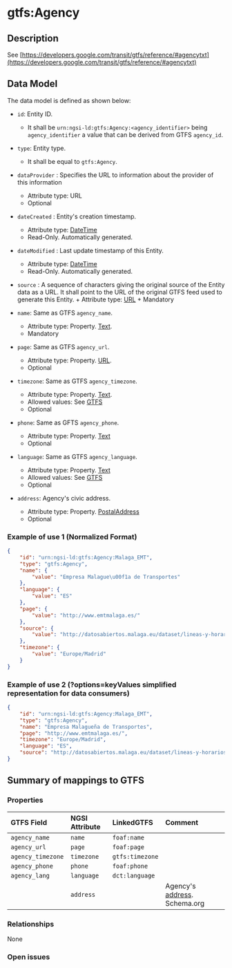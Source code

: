 # gtfs:Agency

## Description

See
[https://developers.google.com/transit/gtfs/reference/#agencytxt](https://developers.google.com/transit/gtfs/reference/#agencytxt)

## Data Model

The data model is defined as shown below:

- `id`: Entity ID.

  - It shall be `urn:ngsi-ld:gtfs:Agency:<agency_identifier>` being
        `agency_identifier` a value that can be derived from GTFS `agency_id`.

- `type`: Entity type.

  - It shall be equal to `gtfs:Agency`.

- `dataProvider` : Specifies the URL to information about the provider of this information
  - Attribute type: URL
  - Optional

- `dateCreated` : Entity's creation timestamp.

  - Attribute type: [DateTime](https://schema.org/DateTime)
  - Read-Only. Automatically generated.

- `dateModified` : Last update timestamp of this Entity.

  - Attribute type: [DateTime](https://schema.org/DateTime)
  - Read-Only. Automatically generated.

- `source` : A sequence of characters giving the original source of the Entity
    data as a URL. It shall point to the URL of the original GTFS feed used to
    generate this Entity. + Attribute type: [URL](https://schema.org/URL) +
    Mandatory

- `name`: Same as GTFS `agency_name`.

  - Attribute type: Property. [Text](https://schema.org/Text).
  - Mandatory

- `page`: Same as GTFS `agency_url`.

  - Attribute type: Property. [URL](https://schema.org/URL).
  - Optional

- `timezone`: Same as GTFS `agency_timezone`.

  - Attribute type: Property. [Text](https://schema.org/Text).
  - Allowed values: See
        [GTFS](https://developers.google.com/transit/gtfs/reference/#agencytxt)
  - Optional

- `phone`: Same as GFTS `agency_phone`.

  - Attribute type: Property. [Text](https://schema.org/Text)
  - Optional

- `language`: Same as GTFS `agency_language`.

  - Attribute type: Property. [Text](https://schema.org/Text)
  - Allowed values: See
        [GTFS](https://developers.google.com/transit/gtfs/reference/#agencytxt)
  - Optional

- `address`: Agency's civic address.
  - Attribute type: Property.
        [PostalAddress](https://schema.org/PostalAddress)
  - Optional

### Example of use 1 (Normalized Format)

```json
{
    "id": "urn:ngsi-ld:gtfs:Agency:Malaga_EMT",
    "type": "gtfs:Agency",
    "name": {
        "value": "Empresa Malague\u00f1a de Transportes"
    },
    "language": {
        "value": "ES"
    },
    "page": {
        "value": "http://www.emtmalaga.es/"
    },
    "source": {
        "value": "http://datosabiertos.malaga.eu/dataset/lineas-y-horarios-bus-google-transit/resource/24e86888-b91e-45bf-a48c-09855832fd52"
    },
    "timezone": {
        "value": "Europe/Madrid"
    }
}
```

### Example of use 2 (?options=keyValues simplified representation for data consumers)

```json
{
    "id": "urn:ngsi-ld:gtfs:Agency:Malaga_EMT",
    "type": "gtfs:Agency",
    "name": "Empresa Malagueña de Transportes",
    "page": "http://www.emtmalaga.es/",
    "timezone": "Europe/Madrid",
    "language": "ES",
    "source": "http://datosabiertos.malaga.eu/dataset/lineas-y-horarios-bus-google-transit/resource/24e86888-b91e-45bf-a48c-09855832fd52"
}
```

## Summary of mappings to GTFS

### Properties

| GTFS Field        | NGSI Attribute | LinkedGTFS      | Comment                                                    |
| :---------------- | :------------- | :-------------- | :--------------------------------------------------------- |
| `agency_name`     | `name`         | `foaf:name`     |                                                            |
| `agency_url`      | `page`         | `foaf:page`     |                                                            |
| `agency_timezone` | `timezone`     | `gtfs:timezone` |                                                            |
| `agency_phone`    | `phone`        | `foaf:phone`    |                                                            |
| `agency_lang`     | `language`     | `dct:language`  |                                                            |
|                   | `address`      |                 | Agency's [address](https://schema.org/address). Schema.org |

### Relationships

None

### Open issues
